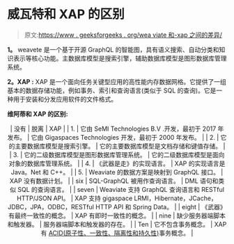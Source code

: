 # 威瓦特和 XAP 的区别

> 原文:[https://www . geeksforgeeks . org/wea viate 和-xap 之间的差异/](https://www.geeksforgeeks.org/difference-between-weaviate-and-xap/)

**1。**
weavete 是一个基于开源 GraphQL 的智能图，具有语义搜索、自动分类和知识表示等核心功能。主数据库模型是搜索引擎，辅助数据库模型是图形数据库管理系统。

**2。XAP :**
XAP 是一个面向任务关键型应用的高性能内存数据网格。它提供了一组基本的数据存储功能，例如事务、索引和查询语言(类似于 SQL 的查询)。它是一种用于安装和分发应用软件的文件格式。

**维阿蒂和 XAP 的区别:**

<center>

| 没有 | 脱离 | XAP |
| 1. | 它由 SeMI Technologies B.V .开发，最初于 2017 年发布。 | 它由 Gigaspaces Technologies 开发，最初于 2000 年发布。 |
| 2. | 它的主要数据库模型是搜索引擎。 | 它的主要数据库模型是文档存储和键值存储。 |
| 3. | 它的二级数据库模型是图形数据库管理系统。 | 它的二级数据库模型是面向对象的数据库管理系统。 |
| 4. | 《武器是走》的实现语言。 | XAP 的实现语言是 Java。Net 和 C++。 |
| 5. | Weaviate 的数据方案是映射到 GraphQL 接口。 | XAP 没有数据计划。 |
| six | SQL-GraphQL 被用作查询语言。 | DML 语句和类似 SQL 的查询语言。 |
| seven | Weaviate 支持 GraphQL 查询语言和 RESTful HTTP/JSON API。 | XAP 支持 gigaspace LRMI，Hibernate，JCache，JDBC，JPA，ODBC，RESTful HTTP API 和 Spring Data。 |
| eight | 《武器》有最终一致性的概念。 | XAP 有即时一致性的概念。 |
| nine | 缺少服务器端脚本和触发器。 | 服务器端脚本和触发器的存在。 |
| Ten | 它不包含事务概念。 | XAP 有 [ACID(原子性、一致性、隔离性和持久性)](https://www.geeksforgeeks.org/acid-properties-in-dbms/)事务概念。 |

</center>